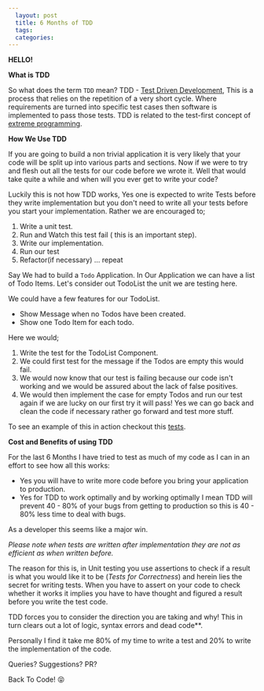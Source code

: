 ```yaml
---
  layout: post
  title: 6 Months of TDD
  tags:
  categories:
---
```


**HELLO!**


**What is TDD**

So what does the term `TDD` mean? TDD - [Test Driven Development](https://en.wikipedia.org/wiki/Test-driven_development), This is a process that relies on the repetition of a very short cycle. Where requirements are turned into specific test cases then software is implemented to pass those tests. TDD is related to the test-first concept of [extreme programming](https://en.wikipedia.org/wiki/Extreme_programming).

**How We Use TDD**

If you are going to build a non trivial application it is very likely that your code will be split up into various parts and sections. Now if we were to try and flesh out all the tests for our code before we wrote it. Well that would take quite a while and when will you ever get to write your code?

Luckily this is not how TDD works, Yes one is expected to write Tests before they write implementation but you don't need to write all your tests before you start your implementation.
Rather we are encouraged to;
1. Write a unit test.
2. Run and Watch this test fail ( this is an important step).
3. Write our implementation.
4. Run our test
5. Refactor(if necessary) ... repeat

Say We had to build a `Todo` Application. In Our Application we can have a list of Todo Items. Let's consider out TodoList the unit we are testing here.

We could have a few features for our TodoList.

- Show Message when no Todos have been created.
- Show one Todo Item for each todo.

Here we would;
 1. Write the test for the TodoList Component.
 2. We could first test for the message if the Todos are empty this would fail.
 3. We would now know that our test is failing because our code isn't working and we would be assured about the lack of false positives.
 4. We would then implement the case for empty Todos and run our test again if we are lucky on our first try it will pass! Yes we can go back and clean the code if necessary rather go forward and test more stuff.

 To see an example of this in action checkout this [tests](https://github.com/zacck/ReactTODOSample/tree/master/app/tests).

**Cost and Benefits of using TDD**

For the last 6 Months I have tried to test as much of my code as I can in an effort to see how all this works:

- Yes you will have to write more code before you bring your application to production.
- Yes for TDD to work optimally and by working optimally I mean TDD will prevent 40 - 80% of your bugs from getting to production so this is 40 - 80% less time to deal with bugs.

As a developer this seems like a major win.

*Please note when tests are written after implementation they are not as efficient as when written before.*

The reason for this is, in Unit testing you use assertions to check if a result is what you would like it to be (*Tests for Correctness*) and herein lies the secret for writing tests.
When you have to assert on your code to check whether it works it implies you have to have thought and figured a result before you write the test code.

TDD forces you to consider the direction you are taking and why! This in turn clears out a lot of logic, syntax errors and dead code**.

Personally I find it take me 80% of my time to write a test and 20% to write the implementation of the code.


Queries? Suggestions? PR?

Back To Code! &#x1f61d;

